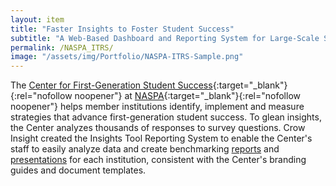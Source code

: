 ```yaml
---
layout: item
title: "Faster Insights to Foster Student Success"
subtitle: "A Web-Based Dashboard and Reporting System for Large-Scale Surveys"
permalink: /NASPA_ITRS/
image: "/assets/img/Portfolio/NASPA-ITRS-Sample.png"
---
```


The [Center for First-Generation Student Success](https://firstgen.naspa.org/){:target="_blank"}{:rel="nofollow noopener"} at [NASPA](https://www.naspa.org/){:target="_blank"}{:rel="nofollow noopener"} helps member institutions identify, implement and measure strategies that advance first-generation student success. To glean insights, the Center analyzes thousands of responses to survey questions. Crow Insight created the Insights Tool Reporting System to enable the Center's staff to easily analyze data and create benchmarking [reports](/assets/pdfs/ITRS-Benchmarking-Report-Sample.pdf) and [presentations](/assets/pdfs/ITRS-Benchmarking-Presentation-Sample.pdf) for each institution, consistent with the Center's branding guides and document templates.
